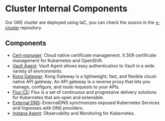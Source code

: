 # Cluster Internal Components

Our GKE cluster are deployed using IaC, you can check the source in the [x-cluster](https://github.com/Cencosud-X/x-clusters) repository

## Components

- [Cert-manager](https://cert-manager.io): Cloud native certificate management. X.509 certificate management for Kubernetes and OpenShift.
- [Vault Agent](https://www.vaultproject.io/docs/agent): Vault Agent allows easy authentication to Vault in a wide variety of environments.
- [Kong Gateway](https://docs.konghq.com/gateway/latest/): Kong Gateway is a lightweight, fast, and flexible cloud-native API gateway. An API gateway is a reverse proxy that lets you manage, configure, and route requests to your APIs.
- [Flux CD](https://fluxcd.io): Flux is a set of continuous and progressive delivery solutions for Kubernetes that are open and extensible.
- [External DNS](https://github.com/kubernetes-sigs/external-dns): ExternalDNS synchronizes exposed Kubernetes Services and Ingresses with DNS providers.
- [Instana Agent](https://www.instana.com): Observablity and Monitoring for Kubernetes.
